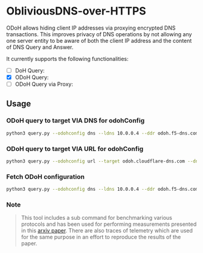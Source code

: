 # ObliviousDNS-over-HTTPS

ODoH allows hiding client IP addresses via proxying encrypted DNS transactions. This improves privacy of DNS operations by not allowing any one server entity to be aware of both the client IP address and the content of DNS Query and Answer.

It currently supports the following functionalities:

- [ ] DoH Query:
- [x] ODoH Query:
- [ ] ODoH Query via Proxy:

## Usage

### ODoH query to target VIA DNS for odohConfig

```sh
python3 query.py --odohconfig dns --ldns 10.0.0.4 --ddr odoh.f5-dns.com --ddrtype svcb --target dns.answer.com --dnstype a -v
```

### ODoH query to target VIA URL for odohConfig

```sh
python3 query.py --odohconfig url --target odoh.cloudflare-dns.com --dnstype aaaa
```

### Fetch ODoH configuration

```sh
python3 query.py --odohconfig dns --ldns 10.0.0.4 --ddr odoh.f5-dns.com --ddrtype svcb --target dns.answer.com --dnstype aaaa --getconfig -v
```

### Note

> This tool includes a sub command for benchmarking various protocols and has been
> used for performing measurements presented in this [arxiv paper](https://arxiv.org/abs/2011.10121). There are also
> traces of telemetry which are used for the same purpose in an effort to reproduce the results of the paper.

